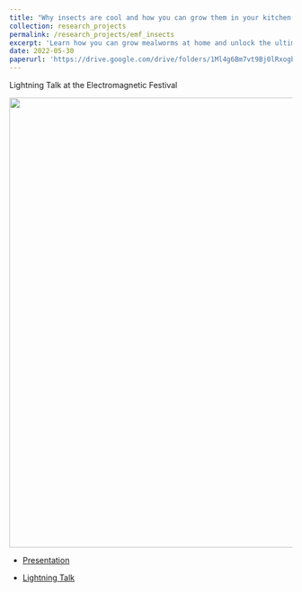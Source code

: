 ```yaml
---
title: "Why insects are cool and how you can grow them in your kitchen! 🦋"
collection: research_projects
permalink: /research_projects/emf_insects
excerpt: 'Learn how you can grow mealworms at home and unlock the ultimate superfood to save the planet and your health!'
date: 2022-05-30
paperurl: 'https://drive.google.com/drive/folders/1Ml4g6Bm7vt9Bj0lRxogbirLEUCeGMQxI'
---
```


Lightning Talk at the Electromagnetic Festival


<img src="/images/research_projects/emf_insects.png" width="800" height="800" />


* [Presentation](https://drive.google.com/file/d/1fO8CW8P9_FM63g4gNLBHzHXXO6eKxPOb/view?usp=sharing)

* [Lightning Talk](https://drive.google.com/file/d/1ICdSvD2DhY5n3E-Iz6i9SvHzQO5Gb1GV/view?usp=sharing)
